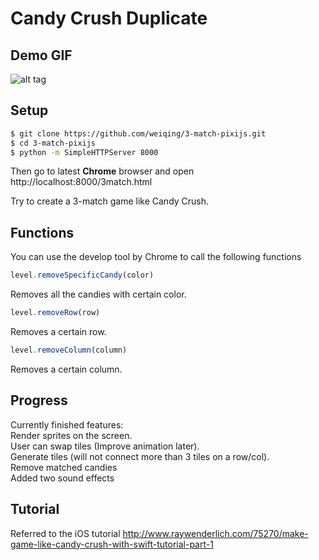 <h1>Candy Crush Duplicate</h1>

Demo GIF
--------
![alt tag](https://github.com/weiqing/3-match-pixijs/blob/master/3-match.gif)

Setup
-----
```bash
$ git clone https://github.com/weiqing/3-match-pixijs.git
$ cd 3-match-pixijs
$ python -m SimpleHTTPServer 8000
```

Then go to latest <b>Chrome</b> browser and open <a>http://localhost:8000/3match.html</a>

Try to create a 3-match game like Candy Crush.

Functions
---------
You can use the develop tool by Chrome to call the following functions
```javascript
level.removeSpecificCandy(color)
```
Removes all the candies with certain color.

```javascript
level.removeRow(row)
```
Removes a certain row.

```javascript
level.removeColumn(column)
```
Removes a certain column.

Progress
--------
Currently finished features:<br/>
Render sprites on the screen.<br/>
User can swap tiles (Improve animation later).<br/>
Generate tiles (will not connect more than 3 tiles on a row/col).<br/>
Remove matched candies<br/>
Added two sound effects<br/>


Tutorial
--------
Referred to the iOS tutorial 
<a>http://www.raywenderlich.com/75270/make-game-like-candy-crush-with-swift-tutorial-part-1</a>


